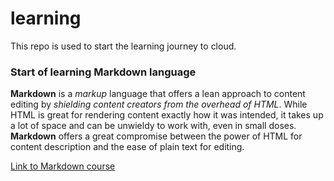 # learning
This repo is used to start the learning journey to cloud.

### Start of learning Markdown language

**Markdown** is a *markup* language that offers a lean approach to content editing by _shielding content creators from the overhead of HTML_. While HTML is great for rendering content exactly how it was intended, it takes up a lot of space and can be unwieldy to work with, even in small doses. __Markdown__ offers a great compromise between the power of HTML for content description and the ease of plain text for editing.

[Link to Markdown course](https://learn.microsoft.com/en-us/training/modules/communicate-using-markdown/)